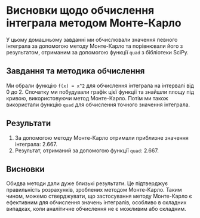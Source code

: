 # Висновки щодо обчислення інтеграла методом Монте-Карло

У цьому домашньому завданні ми обчислювали значення певного інтеграла за допомогою методу Монте-Карло та порівнювали його з результатом, отриманим за допомогою функції `quad` з бібліотеки SciPy.

## Завдання та методика обчислення

Ми обрали функцію `f(x) = x^2` для обчислення інтеграла на інтервалі від 0 до 2. Спочатку ми побудували графік цієї функції та знайшли площу під кривою, використовуючи метод Монте-Карло. Потім ми також використали функцію `quad` для обчислення точного значення інтеграла.

## Результати

1. За допомогою методу Монте-Карло отримали приблизне значення інтеграла: 2.667.
2. Результат, отриманий за допомогою функції `quad`: 2.667.

## Висновки

Обидва методи дали дуже близькі результати. Це підтверджує правильність розрахунків, зроблених методом Монте-Карло. Таким чином, можемо стверджувати, що застосування методу Монте-Карло є ефективним для обчислення значень інтегралів, особливо в складних випадках, коли аналітичне обчислення не є можливим або складним.
